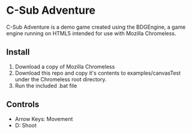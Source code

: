 C-Sub Adventure
===============

C-Sub Adventure is a demo game created using the BDGEngine, a game engine running on HTML5 intended for use with Mozilla Chromeless.

Install
-------
1. Download a copy of Mozilla Chromeless
2. Download this repo and copy it's contents to examples/canvasTest under the Chromeless root directory.
3. Run the included .bat file

Controls
--------
 * Arrow Keys: Movement
 * D: Shoot